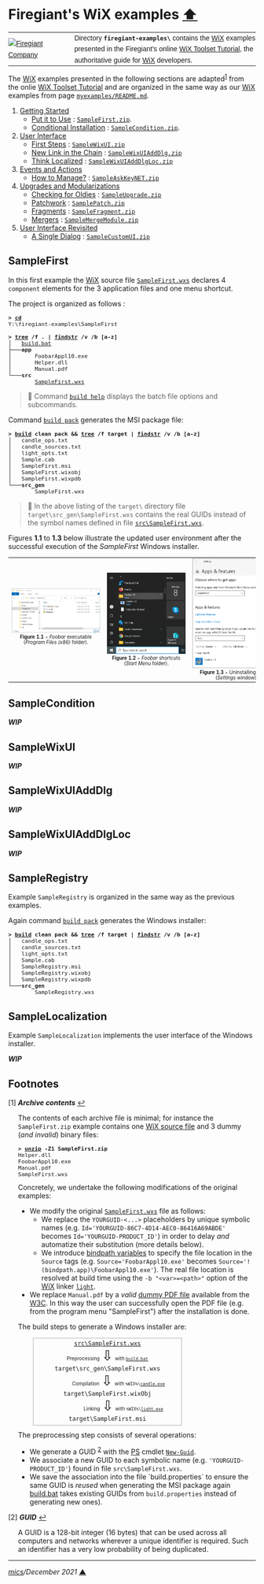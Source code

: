 # <span id="top">Firegiant's WiX examples</span> <span style="size:30%;"><a href="../README.md">⬆</a></span>

<table style="font-family:Helvetica,Arial;font-size:14px;line-height:1.6;">
  <tr>
  <td style="border:0;padding:0 10px 0 0;min-width:120px;">
    <a href="https://www.firegiant.com/" rel="external"><img style="border:0;width:120px;" src="https://www.firegiant.com/assets/img/logo_firegiant.png" alt="Firegiant Company" /></a>
  </td>
  <td style="border:0;padding:0;vertical-align:text-top;">
    Directory <strong><code>firegiant-examples\</code></strong> contains the <a href="https://wixtoolset.org/" rel="external">WiX</a> examples presented in the Firegiant's online <a href="https://www.firegiant.com/wix/tutorial/" rel="external">WiX Toolset Tutorial</a>, the authoritative guide for <a href="https://wixtoolset.org/" rel="external">WiX</a> developers.
  </td>
  </tr>
</table>

The [WiX][wix_toolset] examples presented in the following sections are adapted<sup id="anchor_01"><a href="#footnote_01">1</a></sup> from the onlie [WiX Toolset Tutorial](https://www.firegiant.com/wix/tutorial/) and are organized in the same way as our [WiX][wix_toolset] examples from page [`myexamples/README.md`](../myexamples/README.md).

1. [Getting Started](https://www.firegiant.com/wix/tutorial/getting-started/)
   - [Put it to Use](https://www.firegiant.com/wix/tutorial/getting-started/putting-it-to-use/) : [`SampleFirst.zip`](https://www.firegiant.com/system/files/samples/SampleFirst.zip).
   - [Conditional Installation](https://www.firegiant.com/wix/tutorial/getting-started/conditional-installation/) : [`SampleCondition.zip`](https://www.firegiant.com/system/files/samples/SampleCondition.zip).
2. [User Interface](https://www.firegiant.com/wix/tutorial/user-interface/)
   - [First Steps](https://www.firegiant.com/wix/tutorial/user-interface/first-steps/) : [`SampleWixUI.zip`](https://www.firegiant.com/system/files/samples/SampleWixUI.zip)
   - [New Link in the Chain](https://www.firegiant.com/wix/tutorial/user-interface/new-link-in-the-chain/) : [`SampleWixUIAddDlg.zip`](https://www.firegiant.com/system/files/samples/SampleWixUIAddDlg.zip)
   - [Think Localized](https://www.firegiant.com/wix/tutorial/user-interface/think-localized/) : [`SampleWixUIAddDlgLoc.zip`](https://www.firegiant.com/system/files/samples/SampleWixUIAddDlgLoc.zip)
3. [Events and Actions](https://www.firegiant.com/wix/tutorial/events-and-actions/)
     - [How to Manage?](https://www.firegiant.com/wix/tutorial/events-and-actions/how-to-manage/) : [`SampleAskKeyNET.zip`](https://www.firegiant.com/system/files/samples/SampleAskKeyNET.zip)
4. [Upgrades and Modularizations](https://www.firegiant.com/wix/tutorial/upgrades-and-modularization/)
     - [Checking for Oldies](https://www.firegiant.com/wix/tutorial/upgrades-and-modularization/checking-for-oldies/) : [`SampleUpgrade.zip`](https://www.firegiant.com/system/files/samples/SampleUpgrade.zip)
     - [Patchwork](https://www.firegiant.com/wix/tutorial/upgrades-and-modularization/patchwork/) : [`SamplePatch.zip`](https://www.firegiant.com/system/files/samples/SamplePatch.zip)
    - [Fragments](https://www.firegiant.com/wix/tutorial/upgrades-and-modularization/fragments/) : [`SampleFragment.zip`](https://www.firegiant.com/system/files/samples/SampleFragment.zip)
    - [Mergers](https://www.firegiant.com/wix/tutorial/upgrades-and-modularization/mergers/) : [`SampleMergeModule.zip`](https://www.firegiant.com/system/files/samples/SampleMergeModule.zip)
5. [User Interface Revisited](https://www.firegiant.com/wix/tutorial/user-interface-revisited/)
    - [A Single Dialog](https://www.firegiant.com/wix/tutorial/user-interface-revisited/a-single-dialog/) : [`SampleCustomUI.zip`](https://www.firegiant.com/system/files/samples/SampleCustomUI.zip)

## <span id="sample_first">SampleFirst</span>

In this first example the [WiX][wix_toolset] source file [`SampleFirst.wxs`](./SampleFirst/src/SampleFirst.wxs) declares 4 `component` elements for the 3 application files and one menu shortcut.

The project is organized as follows :
<pre style="font-size:80%;">
<b>&gt; <a href="https://docs.microsoft.com/en-us/windows-server/administration/windows-commands/cd">cd</a></b>
Y:\firegiant-examples\SampleFirst
&nbsp;
<b>&gt; <a href="https://docs.microsoft.com/en-us/windows-server/administration/windows-commands/tree">tree</a> /f . | <a href="https://docs.microsoft.com/en-us/windows-server/administration/windows-commands/findstr">findstr</a> /v /b [a-z]</b>
│   <a href="./SampleFirst/build.bat">build.bat</a>
├───<b>app</b>
│       FoobarAppl10.exe
│       Helper.dll
│       Manual.pdf
└───<b>src</b>
        <a href="./SampleFirst/src/SampleFirst.wxs">SampleFirst.wxs</a>
</pre>

> **:mag_right:** Command [`build help`](./SampleFirst/build.bat) displays the batch file options and subcommands.

Command [`build pack`](./SampleFirst/build.bat) generates the MSI package file:

<pre style="font-size:80%;">
<b>&gt; <a href="./SampleFirst/build.bat">build</a> clean pack &amp;&amp; <a href="https://docs.microsoft.com/en-us/windows-server/administration/windows-commands/tree">tree</a> /f target | <a href="https://docs.microsoft.com/en-us/windows-server/administration/windows-commands/findstr">findstr</a> /v /b [a-z]</b>
│   candle_ops.txt
│   candle_sources.txt
│   light_opts.txt
│   Sample.cab
│   SampleFirst.msi
│   SampleFirst.wixobj
│   SampleFirst.wixpdb
└───<b>src_gen</b>
        SampleFirst.wxs
</pre>

> **:mag_right:** In the above listing of the `target\` directory file `target\src_gen\SampleFirst.wxs` contains the real GUIDs instead of the symbol names defined in file [`src\SampleFirst.wxs`](./SampleFirst/src/SampleFirst.wxs).

Figures **1.1** to **1.3** below illustrate the updated user environment after the successful execution of the *SampleFirst* Windows installer.

<table>
<tr>
<td style="text-align:center;">
  <a href="images/SampleFirst.png"><img style="max-width:180px;" src="images/SampleFirst.png" /></a>
  <div style="font-size:70%;"><b>Figure 1.1 -</b> <i>Foobar</i> executable<br>(<i>Program Files (x86)</i> folder).<br/>&nbsp;
</td>
<td style="text-align:center;">
  <a href="images/SampleFirst_StartMenu.png"><img style="max-width:160px;" src="images/SampleFirst_StartMenu.png" /></a>
  <div style="font-size:70%;"><b>Figure 1.2 -</b> <i>Foobar</i> shortcuts<br>(<i>Start Menu</i> folder).
</td>
<td style="text-align:center;">
  <a href="images/SampleFirst_Uninstall.png"><img style="max-width:180px;" src="images/SampleFirst_Uninstall.png" /></a>
  <div style="font-size:70%;"><b>Figure 1.3 -</b> Uninstalling <i>Foobar</i><br/>(<i>Settings</i> window).
</td>
</tr>
</table>

## <span id="sample_condition">SampleCondition</span>

***WIP***

## <span id="sample_wixui">SampleWixUI</span>

***WIP***

## <span id="sample_wixui_2">SampleWixUIAddDlg</span>

***WIP***

## <span id="sample_wixui_3">SampleWixUIAddDlgLoc</span>

***WIP***

## <span id="sample_registry">SampleRegistry</span>

Example `SampleRegistry` is organized in the same way as the previous examples.

Again command [`build pack`](./SampleFirst/build.bat) generates the Windows installer:

<pre style="font-size:80%;">
<b>&gt; <a href="./SampleRegistry/build.bat">build</a> clean pack &amp;&amp; <a href="https://docs.microsoft.com/en-us/windows-server/administration/windows-commands/tree">tree</a> /f target | <a href="https://docs.microsoft.com/en-us/windows-server/administration/windows-commands/findstr">findstr</a> /v /b [a-z]</b>
│   candle_ops.txt
│   candle_sources.txt
│   light_opts.txt
│   Sample.cab
│   SampleRegistry.msi
│   SampleRegistry.wixobj
│   SampleRegistry.wixpdb
└───<b>src_gen</b>
        SampleRegistry.wxs
</pre>

## <span id="Sample_localization">SampleLocalization</span>

Example `SampleLocalization` implements the user interface of the Windows installer.

***WIP***

<!--
http://www.lingoes.net/en/translator/langcode.htm
-->

## <span id="footnotes">Footnotes</span>

<span id="footnote_01">[1]</span> ***Archive contents*** [↩](#anchor_01)

<p style="margin:0 0 1em 20px;">
The contents of each archive file is minimal; for instance the <code>SampleFirst.zip</code> example contains one <a href="https://wixtoolset.org/documentation/manual/v3/overview/files.html">WiX source file</a> and 3 dummy (<i>and invalid</i>) binary files:
</p>
<pre style="margin:0 0 1em 20px;font-size:80%;">
<b>&gt; <a href="https://linux.die.net/man/1/unzip">unzip</a> -Z1 SampleFirst.zip</b>
Helper.dll
FoobarAppl10.exe
Manual.pdf
SampleFirst.wxs
</pre>
<p style="margin:0 0 1em 20px;">
Concretely, we undertake the following modifications of the original examples:
</p>
<ul style="margin:0 0 1em 20px;">
<li>
We modify the original <a href="./SampleFirst/src/SampleFirst.wxs"><code>SampleFirst.wxs</code></a> file as follows:
  <ul>
  <li>We replace the <code>YOURGUID-<...></code> placeholders by unique symbolic names (e.g. <code>Id='YOURGUID-86C7-4D14-AEC0-86416A69ABDE'</code> becomes <code>Id='YOURGUID-PRODUCT_ID'</code>) in order to delay <i>and</i> automatize their substitution (more details below).
  </li>
  <li>We introduce <a href="https://wixtoolset.org/documentation/manual/v3/howtos/general/specifying_source_files.html">bindpath variables</a> to specify the file location in the <code>Source</code> tags (e.g. <code>Source='FoobarAppl10.exe'</code> becomes <code>Source='!(bindpath.app)\FoobarAppl10.exe'</code>). The real file location is resolved at build time using the <code>-b "&lt;var&gt;=&lt;path&gt;"</code> option of the <a href="https://wixtoolset.org/">WiX</a> linker <a href="https://wixtoolset.org/documentation/manual/v3/overview/light.html"><code>light</code></a>.
  </liS>
  </ul>
</li>
<li>
We replace <code>Manual.pdf</code> by a <i>valid</i> <a href="https://www.w3.org/WAI/ER/tests/xhtml/testfiles/resources/pdf/dummy.pdf">dummy PDF file</a> available from the <a href="https://www.w3.org/) [ERT working group](https://www.w3.org/WAI/ER/">W3C</a>. In this way the user can successfully open the PDF file (e.g. from the program menu "SampleFirst") after the installation is done.
</li>
</ul>
<p style="margin:0 0 1em 20px;">
The build steps to generate a Windows installer are:
</p>
<div style="width:300px;border:solid lightgray 2px;text-align:center;margin:0 0 10px 50px;">
<div><a href="./SampleFirst/src/SampleFirst.wxs"><code>src\SampleFirst.wxs</code></a></div>
<div>
  <span style="font-size:70%;">Preprocessing</span>
  <span style="font-size:200%;">⇩</span>
  <span style="font-size:70%;">with <code><a href="./SampleFirst/build.bat">build.bat</a></code></span>
</div>
<div><code>target\src_gen\SampleFirst.wxs</code></div>
<div>
  <span style="font-size:70%;padding:0 0 0 45px;">Compilation</span>
  <span style="font-size:200%;">⇩</span>
  <span style="font-size:70%;">with <code>%WIX%\<a href="https://wixtoolset.org/documentation/manual/v3/overview/candle.html">candle.exe</a></code></span>
</div>
<div><code>target\SampleFirst.wixObj</code></div>
<div>
  <span style="font-size:70%;padding:0 0 0 65px;">Linking</span>
  <span style="font-size:200%;">⇩</span>
  <span style="font-size:70%;">with <code>%WIX%\<a href="https://wixtoolset.org/documentation/manual/v3/overview/light.html">light.exe</a></code></span>
</div>
<div style="padding:0 0 5px 0;">
  <code>target\SampleFirst.msi</code>
</div>
</div>
<p style="margin:0 0 1em 20px;">
The preprocessing step consists of several operations:
</p>
<ul style="margin:0 0 1em 20px;">
<li>We generate a GUID <sup id="anchor_02"><a href="#footnote_02">2</a></sup> with the <a href="https://docs.microsoft.com/en-us/powershell/scripting/getting-started/getting-started-with-windows-powershell?view=powershell-6">PS</a> cmdlet <a href="https://docs.microsoft.com/en-us/powershell/module/microsoft.powershell.utility/new-guid?view=powershell-7.1"><code>New-Guid</code></a>.</li>
<li>We associate a new GUID to each symbolic name (e.g. <code>'YOURGUID-PRODUCT_ID'</code>) found in file <code>src\SampleFirst.wxs</code>.</li>
<li>We save the association into the file `build.properties` to ensure the same GUID is <i>reused</i> when generating the MSI package again <a href="./SampleFirst/build.bat"></code>build.bat</code></a> takes existing GUIDs from <code>build.properties</code> instead of generating new ones).</li>
</ul>

<span id="footnote_02">[2]</span> ***GUID*** [↩](#anchor_02)

<p style="margin:0 0 1em 20px;">
A GUID is a 128-bit integer (16 bytes) that can be used across all computers and networks wherever a unique identifier is required. Such an identifier has a very low probability of being duplicated.
</p>

***

*[mics](https://lampwww.epfl.ch/~michelou/)/December 2021* [**&#9650;**](#top)
<span id="bottom">&nbsp;</span>

<!-- link refs -->

[firegiant]: https://www.firegiant.com/
[microsoft_powershell]: https://docs.microsoft.com/en-us/powershell/scripting/getting-started/getting-started-with-windows-powershell?view=powershell-6
[wix_toolset]: https://wixtoolset.org/

